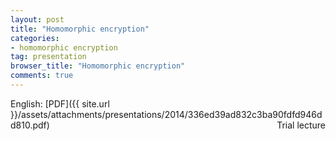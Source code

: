 ```yaml
---
layout: post
title: "Homomorphic encryption"
categories:
- homomorphic encryption
tag: presentation
browser_title: "Homomorphic encryption"
comments: true
---
```


English: [PDF]({{ site.url }}/assets/attachments/presentations/2014/336ed39ad832c3ba90fdfd946dd810.pdf) <span style="float: right;">Trial lecture</span>
